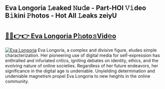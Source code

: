 ## Eva Longoria 𝙻eaked 𝙽u𝚍e - Part-HOI 𝚅𝚒deo B𝚒kini 𝙿hotos - Hot All 𝙻eaks zeiyU

# <h2><a href="http://ld6413.urlbe.top/?page=Eva+Longoria">🔗🔗👉👉 Eva Longoria P𝚑oto𝚜Vid𝚎o</a></h2>

[![Eva Longoria](https://i.imgur.com/eBuTRDB.gif)](http://ld6413.urlbe.top/?page=Eva+Longoria)
Eva Longoria, a complex and divisive figure, eludes simple characterization. Her pioneering use of digital media for self-expression has enthralled and infuriated critics, igniting debates on identity, ethics, and the evolving nature of online societies. Regardless of her future endeavors, her significance in the digital age is undeniable. Unyielding determination and undeniable magnetism propel Eva Longoria to new heights in the online community.

